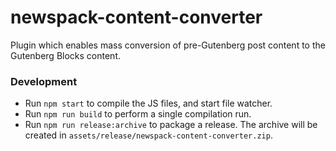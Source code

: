 # newspack-content-converter
Plugin which enables mass conversion of pre-Gutenberg post content to the Gutenberg Blocks content.

### Development

- Run `npm start` to compile the JS files, and start file watcher.
- Run `npm run build` to perform a single compilation run.
- Run `npm run release:archive` to package a release. The archive will be created in `assets/release/newspack-content-converter.zip`.
